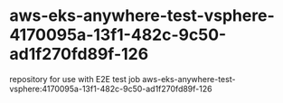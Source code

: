 # aws-eks-anywhere-test-vsphere-4170095a-13f1-482c-9c50-ad1f270fd89f-126
repository for use with E2E test job aws-eks-anywhere-test-vsphere:4170095a-13f1-482c-9c50-ad1f270fd89f-126
